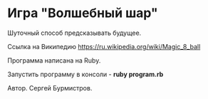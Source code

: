 Игра "Волшебный шар"
========================
Шуточный способ предсказывать будущее.

Ссылка на Википедию https://ru.wikipedia.org/wiki/Magic_8_ball

Программа написана на Ruby.

Запустить программу в консоли - **ruby program.rb**

Автор. Сергей Бурмистров.


